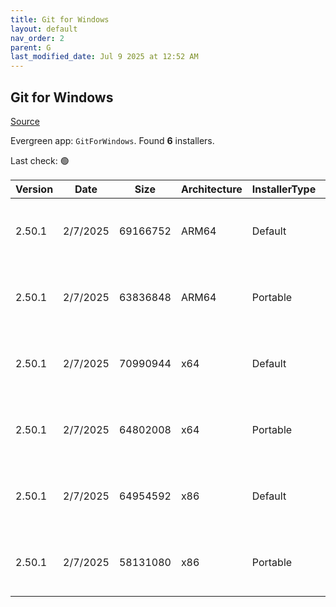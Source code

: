 ```yaml
---
title: Git for Windows
layout: default
nav_order: 2
parent: G
last_modified_date: Jul 9 2025 at 12:52 AM
---
```


## Git for Windows

[Source](https://gitforwindows.org/)

Evergreen app: `GitForWindows`. Found **6** installers.

Last check: 🟢

| Version | Date     | Size     | Architecture | InstallerType | Type | URI                                                                                                                                                                                                                        |
| ------- | -------- | -------- | ------------ | ------------- | ---- | -------------------------------------------------------------------------------------------------------------------------------------------------------------------------------------------------------------------------- |
| 2.50.1  | 2/7/2025 | 69166752 | ARM64        | Default       | exe  | [https://github.com/git-for-windows/git/releases/download/v2.50.1.windows.1/Git-2.50.1-arm64.exe](https://github.com/git-for-windows/git/releases/download/v2.50.1.windows.1/Git-2.50.1-arm64.exe)                         |
| 2.50.1  | 2/7/2025 | 63836848 | ARM64        | Portable      | exe  | [https://github.com/git-for-windows/git/releases/download/v2.50.1.windows.1/PortableGit-2.50.1-arm64.7z.exe](https://github.com/git-for-windows/git/releases/download/v2.50.1.windows.1/PortableGit-2.50.1-arm64.7z.exe)   |
| 2.50.1  | 2/7/2025 | 70990944 | x64          | Default       | exe  | [https://github.com/git-for-windows/git/releases/download/v2.50.1.windows.1/Git-2.50.1-64-bit.exe](https://github.com/git-for-windows/git/releases/download/v2.50.1.windows.1/Git-2.50.1-64-bit.exe)                       |
| 2.50.1  | 2/7/2025 | 64802008 | x64          | Portable      | exe  | [https://github.com/git-for-windows/git/releases/download/v2.50.1.windows.1/PortableGit-2.50.1-64-bit.7z.exe](https://github.com/git-for-windows/git/releases/download/v2.50.1.windows.1/PortableGit-2.50.1-64-bit.7z.exe) |
| 2.50.1  | 2/7/2025 | 64954592 | x86          | Default       | exe  | [https://github.com/git-for-windows/git/releases/download/v2.50.1.windows.1/Git-2.50.1-32-bit.exe](https://github.com/git-for-windows/git/releases/download/v2.50.1.windows.1/Git-2.50.1-32-bit.exe)                       |
| 2.50.1  | 2/7/2025 | 58131080 | x86          | Portable      | exe  | [https://github.com/git-for-windows/git/releases/download/v2.50.1.windows.1/PortableGit-2.50.1-32-bit.7z.exe](https://github.com/git-for-windows/git/releases/download/v2.50.1.windows.1/PortableGit-2.50.1-32-bit.7z.exe) |
